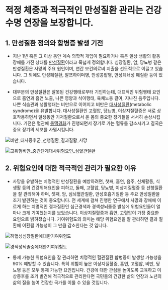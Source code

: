 # 적정 체중과 적극적인 만성질환 관리는 건강수명 연장을 보장합니다.

## 1. 만성질환 정의와 합병증 발생 기전

* 지난 1년 혹은 그 이상 동안 계속 의학적 개입이 필요하거나 혹은 일상 생활의 활동장애를 가진 상태를 [만성질환](https://www.cdc.gov/chronicdisease/about/index.htm)이라고 폭넓게 정의합니다. 심장질환, 암, 당뇨병 같은 만성질환은 사망의 주요 원인이며, 연간 보건의료비 지출을 선도적으로 이끌고 있습니다. 그 외에도 만성폐질환, 알쯔하이며병, 만성콩팥병, 만성폐쇄성 폐질환 등이 있습니다. 

* 대부분의 만성질환은 잘못된 건강행태로부터 기인하는데, 대표적인 위험행태 요인으로 흡연과 흡연 노출, 나쁜 영양과 식이행태, 육체노동 결여, 지나친 음주입니다. 나쁜 식습관과 생활행태는 비만으로 이어지고 비만은 [대사성질환](https://ko.wikipedia.org/wiki/%EB%8C%80%EC%82%AC_%EC%A6%9D%ED%9B%84%EA%B5%B0)(metabolic syndrome)을 유발합니다. 대사성질환인 고혈압, 당뇨병, 이상지질혈증은 서로 상호작용하면서 일생동안 기저질환으로서 온 몸의 중요한 장기들을 서서히 손상시킵니다. 기전은 혈관에 [동맥경화](https://ko.wikipedia.org/wiki/%EB%8F%99%EB%A7%A5%EA%B2%BD%ED%99%94%EC%A6%9D)가 진행되면서 장기로 가는 혈류를 감소시키고 결국은 중요 장기의 세포를 사멸시킵니다.
  
![비만_대사증후군_선행질환_결과질홤_사망](</images/posts/비만_대사증후군_선행질환_결과질홤_사망.png>)

![고위험비만_중간단계대사위험요인_심혈관질환](</images/posts/고위험비만_중간단계대사위험요인_심혈관질환.png>)

## 2. 위험요인에 대한 적극적인 관리가 필요한 이유

* 사망을 유발하는 치명적인 만성질환을 예방하려면, 첫째, 흡연, 음주, 신체활동, 식생활 등의 건강위해요인을 피하고, 둘째, 고혈압, 당뇨병, 이상지질혈증 등 선행질환을 잘 관리해야 하며, 셋째, 암, 심뇌혈관질환, 만성호흡기질환 등 주요 만성질환을 조기 발견하는 것이 중요합니다. 전 세계에 걸쳐 진행한 연구에서 사망과 장애에 이르게 하는 치명적인 결과질환인 심근경색과 경색성뇌졸중 발생에 위험요인들이 얼마나 크게 기여했는지를 보았습니다. 이상지질혈증과 흡연, 고혈압이 가장 중요한 요인으로 밝혀졌습니다. 기여위험도의 의미는 해당 위험요인을 잘 관리하면 결과 질환에 이환될 가능성이 그 만큼 감소한다는 것 입니다.

![허혈성심장질환에대한기여위험도](</images/posts/허혈성심장질환에대한기여위험도.png>)

![경색성뇌졸중에대한기여위험도](</images/posts/경색성뇌졸중에대한기여위험도.png>)

* 통제 가능한 위험요인을 잘 관리하면 치명적인 혈관질환 합병증이 발생할 가능성을 90% 예방할 수 있습니다. 특히 위험이 높은 이상지질혈증, 흡연, 고혈압, 비만, 당뇨병 등은 모두 통제 가능한 요인입니다.  건강에 대한 관심을 높이도록 교육하고 이상증후를 조기 발견해 적극적으로 관리한다면 국민들의 건강한 삶의 연장과 노년의 삶의 질을 높여 건강한 국가를 이룰 수 있을 것입니다.